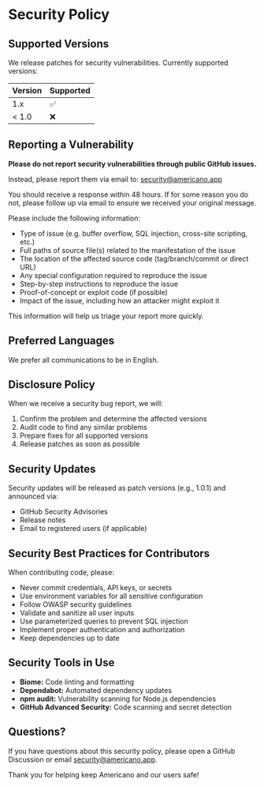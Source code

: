 # Security Policy

## Supported Versions

We release patches for security vulnerabilities. Currently supported versions:

| Version | Supported          |
| ------- | ------------------ |
| 1.x     | :white_check_mark: |
| < 1.0   | :x:                |

## Reporting a Vulnerability

**Please do not report security vulnerabilities through public GitHub issues.**

Instead, please report them via email to: security@americano.app

You should receive a response within 48 hours. If for some reason you do not, please follow up via email to ensure we received your original message.

Please include the following information:

- Type of issue (e.g. buffer overflow, SQL injection, cross-site scripting, etc.)
- Full paths of source file(s) related to the manifestation of the issue
- The location of the affected source code (tag/branch/commit or direct URL)
- Any special configuration required to reproduce the issue
- Step-by-step instructions to reproduce the issue
- Proof-of-concept or exploit code (if possible)
- Impact of the issue, including how an attacker might exploit it

This information will help us triage your report more quickly.

## Preferred Languages

We prefer all communications to be in English.

## Disclosure Policy

When we receive a security bug report, we will:

1. Confirm the problem and determine the affected versions
2. Audit code to find any similar problems
3. Prepare fixes for all supported versions
4. Release patches as soon as possible

## Security Updates

Security updates will be released as patch versions (e.g., 1.0.1) and announced via:

- GitHub Security Advisories
- Release notes
- Email to registered users (if applicable)

## Security Best Practices for Contributors

When contributing code, please:

- Never commit credentials, API keys, or secrets
- Use environment variables for all sensitive configuration
- Follow OWASP security guidelines
- Validate and sanitize all user inputs
- Use parameterized queries to prevent SQL injection
- Implement proper authentication and authorization
- Keep dependencies up to date

## Security Tools in Use

- **Biome:** Code linting and formatting
- **Dependabot:** Automated dependency updates
- **npm audit:** Vulnerability scanning for Node.js dependencies
- **GitHub Advanced Security:** Code scanning and secret detection

## Questions?

If you have questions about this security policy, please open a GitHub Discussion or email security@americano.app.

Thank you for helping keep Americano and our users safe!
